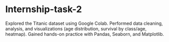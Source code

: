# Internship-task-2
Explored the Titanic dataset using Google Colab. Performed data cleaning, analysis, and visualizations (age distribution, survival by class/age, heatmap). Gained hands-on practice with Pandas, Seaborn, and Matplotlib.
